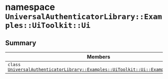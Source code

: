 # namespace `UniversalAuthenticatorLibrary::Examples::UiToolkit::Ui` 

## Summary

 Members                                | Descriptions                                
----------------------------------------|---------------------------------------------
`class `[`UniversalAuthenticatorLibrary::Examples::UiToolkit::Ui::ExampleMainView`](.github/workflows/documentation/md/UniversalAuthenticatorLibrary--Examples--UiToolkit--Ui--ExampleMainView.md#class_universal_authenticator_library_1_1_examples_1_1_ui_toolkit_1_1_ui_1_1_example_main_view) | 

